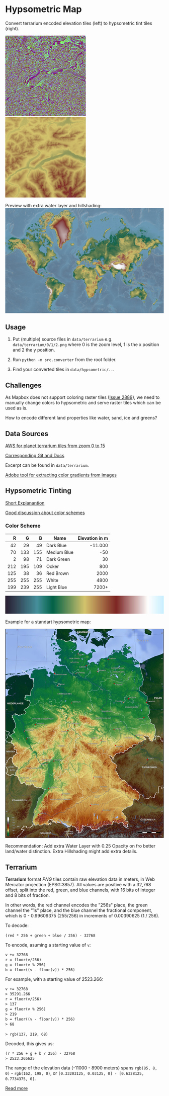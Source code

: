 # Hypsometric Map

Convert terrarium encoded elevation tiles (left) to hypsometric tint tiles (right).

![Terrarium](docs/tile-terr.png)
![Hypsometric](docs/tile-hyp.png)

Preview with extra water layer and hillshading:
![Preview](docs/preview.png)

## Usage

1. Put (multiple) source files in ``data/terrarium`` e.g. ``data/terrarium/0/1/2.png`` where 0 is the zoom level, 1 is the x position and 2 the y position.

2. Run ``python -m src.converter`` from the root folder.

3. Find your converted tiles in ``data/hypsometric/..``.


## Challenges

As Mapbox does not support coloring raster tiles ([Issue 2889](https://github.com/mapbox/mapbox-gl-js/issues/3889)), we need to manually change colors to hypsometric and serve raster tiles which can be used as is.

How to encode different land properties like water, sand, ice and greens?


## Data Sources

[AWS for planet terrarium tiles from zoom 0 to 15](https://s3.amazonaws.com/elevation-tiles-prod/terrarium/{z}/{x}/{y}.png)

[Corresponding Git and Docs](https://github.com/tilezen/joerd/tree/master/docs)

Excerpt can be found in ``data/terrarium``.

[Adobe tool for extracting color gradients from images](https://color.adobe.com/de/create/image-gradient)


## Hypsometric Tinting

[Short Explanantion](https://www.esri.com/arcgis-blog/products/product/imagery/hypsometric-tinting/)

[Good discussion about color schemes](https://gis.stackexchange.com/questions/25099/choosing-colour-ramp-to-use-for-elevation)

### Color Scheme

| R   | G   | B   | Name        | Elevation in m |
| --: | --: | --: | ----------- | -------------: |
| 42  | 29  | 49  | Dark Blue   | -11.000        |
| 70  | 133 | 155 | Medium Blue | -50            |
| 2   |  98 |  71 | Dark Green  | 30             |
| 212 | 195 | 109 | Ocker       | 800            |
| 125 |  38 | 36  | Red Brown   | 2000           |
| 255 | 255 | 255 | White       | 4800           |
| 199 | 239 | 255 | Light Blue  | 7200+          |

![Gradient](docs/gradient.jpg) 

Example for a standart hypsometric map:

![Germany Hypsometric](docs/deutschland_topo.jpg)

Recommendation: Add extra Water Layer with 0.25 Opacity on fro better land/water distinction.
Extra Hillshading might add extra details.

## Terrarium

**Terrarium** format _PNG_ tiles contain raw elevation data in meters, in Web Mercator projection (EPSG:3857). All values are positive with a 32,768 offset, split into the red, green, and blue channels, with 16 bits of integer and 8 bits of fraction.

In other words, the red channel encodes the "256s" place, the green channel the "1s" place, and the blue channel the fractional component, which is 0 - 0.99609375 (255/256) in increments of 0.00390625 (1 / 256).

To decode:

  `(red * 256 + green + blue / 256) - 32768`

To encode, asuming a starting value of `v`:

```
v += 32768
r = floor(v/256)
g = floor(v % 256)
b = floor((v - floor(v)) * 256)
```

For example, with a starting value of 2523.266:

```
v += 32768
> 35291.266
r = floor(v/256)
> 137
g = floor(v % 256)
> 219
b = floor((v - floor(v)) * 256)
> 68

> rgb(137, 219, 68)
```

Decoded, this gives us:

```
(r * 256 + g + b / 256) - 32768
> 2523.265625
```

The range of the elevation data (-11000 - 8900 meters) spans `rgb(85, 8, 0)` - `rgb(162, 198, 0)`, or `[0.33203125, 0.03125, 0] - [0.6328125, 0.7734375, 0]`.

[Read more](https://github.com/tilezen/joerd/blob/master/docs/formats.md)
